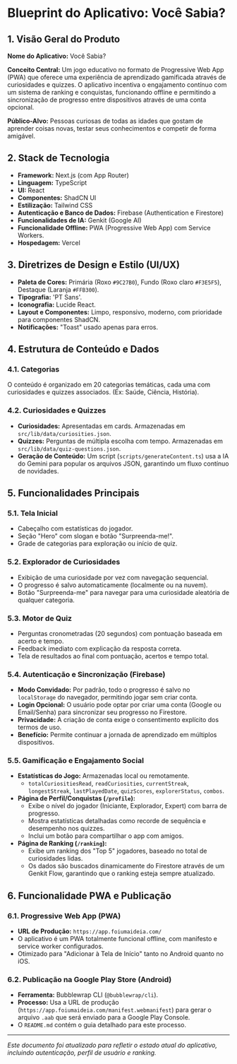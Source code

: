 # Blueprint do Aplicativo: Você Sabia?

## 1. Visão Geral do Produto

**Nome do Aplicativo:** Você Sabia?

**Conceito Central:** Um jogo educativo no formato de Progressive Web App (PWA) que oferece uma experiência de aprendizado gamificada através de curiosidades e quizzes. O aplicativo incentiva o engajamento contínuo com um sistema de ranking e conquistas, funcionando offline e permitindo a sincronização de progresso entre dispositivos através de uma conta opcional.

**Público-Alvo:** Pessoas curiosas de todas as idades que gostam de aprender coisas novas, testar seus conhecimentos e competir de forma amigável.

## 2. Stack de Tecnologia

- **Framework:** Next.js (com App Router)
- **Linguagem:** TypeScript
- **UI:** React
- **Componentes:** ShadCN UI
- **Estilização:** Tailwind CSS
- **Autenticação e Banco de Dados:** Firebase (Authentication e Firestore)
- **Funcionalidades de IA:** Genkit (Google AI)
- **Funcionalidade Offline:** PWA (Progressive Web App) com Service Workers.
- **Hospedagem:** Vercel

## 3. Diretrizes de Design e Estilo (UI/UX)

- **Paleta de Cores:** Primária (Roxo `#9C27B0`), Fundo (Roxo claro `#F3E5F5`), Destaque (Laranja `#FFB300`).
- **Tipografia:** 'PT Sans'.
- **Iconografia:** Lucide React.
- **Layout e Componentes:** Limpo, responsivo, moderno, com prioridade para componentes ShadCN.
- **Notificações:** "Toast" usado apenas para erros.

## 4. Estrutura de Conteúdo e Dados

### 4.1. Categorias
O conteúdo é organizado em 20 categorias temáticas, cada uma com curiosidades e quizzes associados. (Ex: Saúde, Ciência, História).

### 4.2. Curiosidades e Quizzes
- **Curiosidades:** Apresentadas em cards. Armazenadas em `src/lib/data/curiosities.json`.
- **Quizzes:** Perguntas de múltipla escolha com tempo. Armazenadas em `src/lib/data/quiz-questions.json`.
- **Geração de Conteúdo:** Um script (`scripts/generateContent.ts`) usa a IA do Gemini para popular os arquivos JSON, garantindo um fluxo contínuo de novidades.

## 5. Funcionalidades Principais

### 5.1. Tela Inicial
- Cabeçalho com estatísticas do jogador.
- Seção "Hero" com slogan e botão "Surpreenda-me!".
- Grade de categorias para exploração ou início de quiz.

### 5.2. Explorador de Curiosidades
- Exibição de uma curiosidade por vez com navegação sequencial.
- O progresso é salvo automaticamente (localmente ou na nuvem).
- Botão "Surpreenda-me" para navegar para uma curiosidade aleatória de qualquer categoria.

### 5.3. Motor de Quiz
- Perguntas cronometradas (20 segundos) com pontuação baseada em acerto e tempo.
- Feedback imediato com explicação da resposta correta.
- Tela de resultados ao final com pontuação, acertos e tempo total.

### 5.4. Autenticação e Sincronização (Firebase)
- **Modo Convidado:** Por padrão, todo o progresso é salvo no `localStorage` do navegador, permitindo jogar sem criar conta.
- **Login Opcional:** O usuário pode optar por criar uma conta (Google ou Email/Senha) para sincronizar seu progresso no Firestore.
- **Privacidade:** A criação de conta exige o consentimento explícito dos termos de uso.
- **Benefício:** Permite continuar a jornada de aprendizado em múltiplos dispositivos.

### 5.5. Gamificação e Engajamento Social
- **Estatísticas do Jogo:** Armazenadas local ou remotamente.
  - `totalCuriositiesRead`, `readCuriosities`, `currentStreak`, `longestStreak`, `lastPlayedDate`, `quizScores`, `explorerStatus`, `combos`.
- **Página de Perfil/Conquistas (`/profile`):**
  - Exibe o nível do jogador (Iniciante, Explorador, Expert) com barra de progresso.
  - Mostra estatísticas detalhadas como recorde de sequência e desempenho nos quizzes.
  - Inclui um botão para compartilhar o app com amigos.
- **Página de Ranking (`/ranking`):**
  - Exibe um ranking dos "Top 5" jogadores, baseado no total de curiosidades lidas.
  - Os dados são buscados dinamicamente do Firestore através de um Genkit Flow, garantindo que o ranking esteja sempre atualizado.

## 6. Funcionalidade PWA e Publicação

### 6.1. Progressive Web App (PWA)
- **URL de Produção:** `https://app.foiumaideia.com/`
- O aplicativo é um PWA totalmente funcional offline, com manifesto e service worker configurados.
- Otimizado para "Adicionar à Tela de Início" tanto no Android quanto no iOS.

### 6.2. Publicação na Google Play Store (Android)
- **Ferramenta:** Bubblewrap CLI (`@bubblewrap/cli`).
- **Processo:** Usa a URL de produção (`https://app.foiumaideia.com/manifest.webmanifest`) para gerar o arquivo `.aab` que será enviado para a Google Play Console.
- O `README.md` contém o guia detalhado para este processo.

---
*Este documento foi atualizado para refletir o estado atual do aplicativo, incluindo autenticação, perfil de usuário e ranking.*
